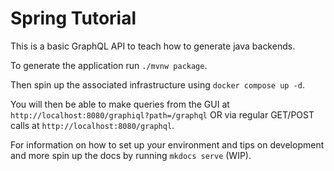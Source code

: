 # Spring Tutorial

This is a basic GraphQL API to teach how to generate java backends.

To generate the application run `./mvnw package`.

Then spin up the associated infrastructure using `docker compose up -d`.

You will then be able to make queries from the GUI at `http://localhost:8080/graphiql?path=/graphql` 
OR via regular GET/POST calls at `http://localhost:8080/graphql`.

For information on how to set up your environment and tips on development and more spin up the docs by running `mkdocs serve` (WIP).
